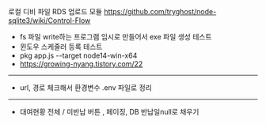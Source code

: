 로컬 디비 파일 RDS 업로드 모듈
https://github.com/tryghost/node-sqlite3/wiki/Control-Flow

- fs 파일 write하는 프로그램 임시로 만들어서 exe 파일 생성 테스트
- 윈도우 스케줄러 등록 테스트
- pkg app.js --target node14-win-x64
- https://growing-nyang.tistory.com/22

---

- url, 경로 체크해서 환경변수 .env 파일로 정리

---

- 대여현황 전체 / 미반납 버튼 , 페이징, DB 반납일null로 채우기
